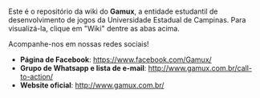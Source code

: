 <p align="center">
  <img src="https://i.imgur.com/GhudDe7.png" alt=""/>
</p>

Este é o repositório da wiki do **Gamux**, a entidade estudantil de desenvolvimento de jogos da Universidade Estadual de Campinas. Para visualizá-la, clique em "Wiki" dentre as abas acima.

Acompanhe-nos em nossas redes sociais!

* **Página de Facebook**: https://www.facebook.com/Gamux/
* **Grupo de Whatsapp e lista de e-mail**: http://www.gamux.com.br/call-to-action/
* **Website oficial**: http://www.gamux.com.br/
